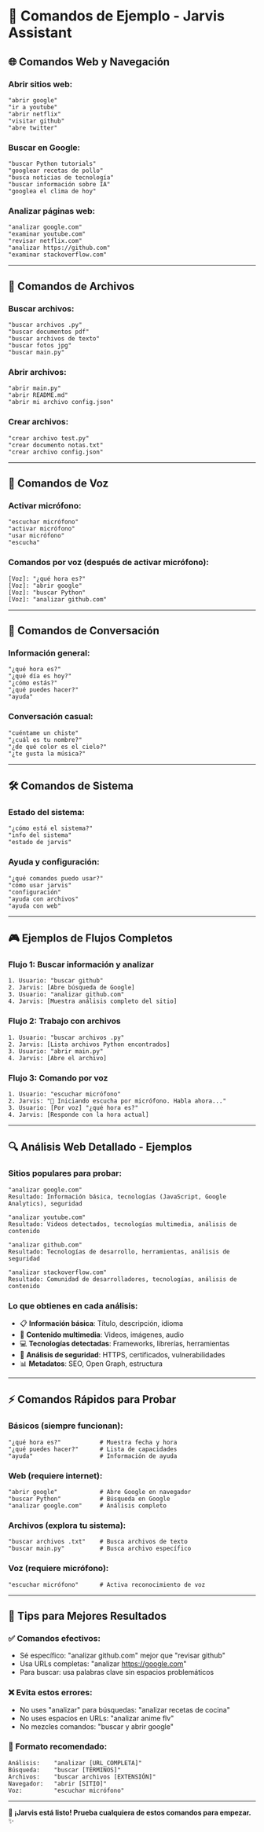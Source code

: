 # 🎯 Comandos de Ejemplo - Jarvis Assistant

## 🌐 **Comandos Web y Navegación**

### **Abrir sitios web:**
```
"abrir google"
"ir a youtube"
"abrir netflix"
"visitar github"
"abre twitter"
```

### **Buscar en Google:**
```
"buscar Python tutorials"
"googlear recetas de pollo"
"busca noticias de tecnología"
"buscar información sobre IA"
"googlea el clima de hoy"
```

### **Analizar páginas web:**
```
"analizar google.com"
"examinar youtube.com"
"revisar netflix.com"
"analizar https://github.com"
"examinar stackoverflow.com"
```

---

## 📁 **Comandos de Archivos**

### **Buscar archivos:**
```
"buscar archivos .py"
"buscar documentos pdf"
"buscar archivos de texto"
"buscar fotos jpg"
"buscar main.py"
```

### **Abrir archivos:**
```
"abrir main.py"
"abrir README.md"
"abrir mi archivo config.json"
```

### **Crear archivos:**
```
"crear archivo test.py"
"crear documento notas.txt"
"crear archivo config.json"
```

---

## 🎤 **Comandos de Voz**

### **Activar micrófono:**
```
"escuchar micrófono"
"activar micrófono"
"usar micrófono"
"escucha"
```

### **Comandos por voz (después de activar micrófono):**
```
[Voz]: "¿qué hora es?"
[Voz]: "abrir google"
[Voz]: "buscar Python"
[Voz]: "analizar github.com"
```

---

## 💬 **Comandos de Conversación**

### **Información general:**
```
"¿qué hora es?"
"¿qué día es hoy?"
"¿cómo estás?"
"¿qué puedes hacer?"
"ayuda"
```

### **Conversación casual:**
```
"cuéntame un chiste"
"¿cuál es tu nombre?"
"¿de qué color es el cielo?"
"¿te gusta la música?"
```

---

## 🛠️ **Comandos de Sistema**

### **Estado del sistema:**
```
"¿cómo está el sistema?"
"info del sistema"
"estado de jarvis"
```

### **Ayuda y configuración:**
```
"¿qué comandos puedo usar?"
"cómo usar jarvis"
"configuración"
"ayuda con archivos"
"ayuda con web"
```

---

## 🎮 **Ejemplos de Flujos Completos**

### **Flujo 1: Buscar información y analizar**
```
1. Usuario: "buscar github"
2. Jarvis: [Abre búsqueda de Google]
3. Usuario: "analizar github.com"
4. Jarvis: [Muestra análisis completo del sitio]
```

### **Flujo 2: Trabajo con archivos**
```
1. Usuario: "buscar archivos .py"
2. Jarvis: [Lista archivos Python encontrados]
3. Usuario: "abrir main.py"
4. Jarvis: [Abre el archivo]
```

### **Flujo 3: Comando por voz**
```
1. Usuario: "escuchar micrófono"
2. Jarvis: "🎤 Iniciando escucha por micrófono. Habla ahora..."
3. Usuario: [Por voz] "¿qué hora es?"
4. Jarvis: [Responde con la hora actual]
```

---

## 🔍 **Análisis Web Detallado - Ejemplos**

### **Sitios populares para probar:**
```
"analizar google.com"
Resultado: Información básica, tecnologías (JavaScript, Google Analytics), seguridad

"analizar youtube.com"
Resultado: Videos detectados, tecnologías multimedia, análisis de contenido

"analizar github.com"
Resultado: Tecnologías de desarrollo, herramientas, análisis de seguridad

"analizar stackoverflow.com"
Resultado: Comunidad de desarrolladores, tecnologías, análisis de contenido
```

### **Lo que obtienes en cada análisis:**
- 📋 **Información básica**: Título, descripción, idioma
- 🎥 **Contenido multimedia**: Videos, imágenes, audio
- 💻 **Tecnologías detectadas**: Frameworks, librerías, herramientas
- 🔐 **Análisis de seguridad**: HTTPS, certificados, vulnerabilidades
- 📊 **Metadatos**: SEO, Open Graph, estructura

---

## ⚡ **Comandos Rápidos para Probar**

### **Básicos (siempre funcionan):**
```
"¿qué hora es?"           # Muestra fecha y hora
"¿qué puedes hacer?"      # Lista de capacidades
"ayuda"                   # Información de ayuda
```

### **Web (requiere internet):**
```
"abrir google"            # Abre Google en navegador
"buscar Python"           # Búsqueda en Google
"analizar google.com"     # Análisis completo
```

### **Archivos (explora tu sistema):**
```
"buscar archivos .txt"    # Busca archivos de texto
"buscar main.py"          # Busca archivo específico
```

### **Voz (requiere micrófono):**
```
"escuchar micrófono"      # Activa reconocimiento de voz
```

---

## 🚀 **Tips para Mejores Resultados**

### **✅ Comandos efectivos:**
- Sé específico: "analizar github.com" mejor que "revisar github"
- Usa URLs completas: "analizar https://google.com"
- Para buscar: usa palabras clave sin espacios problemáticos

### **❌ Evita estos errores:**
- No uses "analizar" para búsquedas: "analizar recetas de cocina"
- No uses espacios en URLs: "analizar anime flv"
- No mezcles comandos: "buscar y abrir google"

### **🎯 Formato recomendado:**
```
Análisis:    "analizar [URL_COMPLETA]"
Búsqueda:    "buscar [TÉRMINOS]"
Archivos:    "buscar archivos [EXTENSIÓN]"
Navegador:   "abrir [SITIO]"
Voz:         "escuchar micrófono"
```

---

**🤖 ¡Jarvis está listo! Prueba cualquiera de estos comandos para empezar.** ✨
